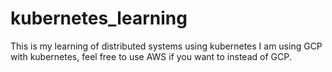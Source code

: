 # kubernetes_learning
This is my learning of distributed systems using kubernetes
I am using GCP with kubernetes, feel free to use AWS if you want to instead of GCP.
